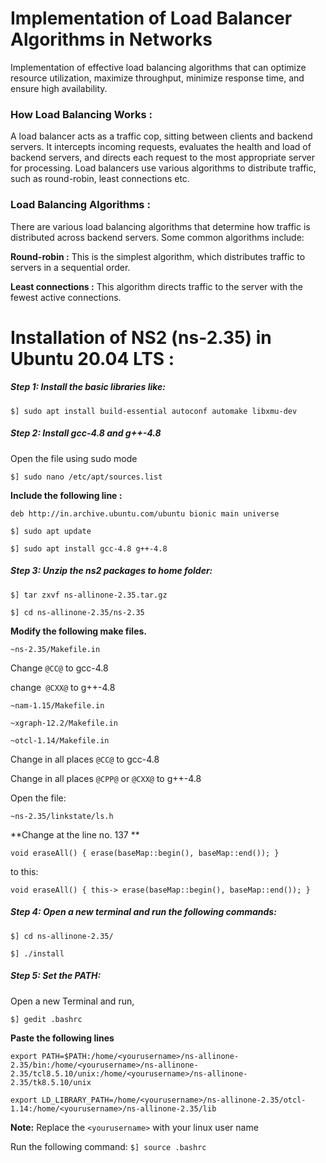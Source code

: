 # Implementation of Load Balancer Algorithms in Networks
 Implementation of effective load balancing algorithms that can optimize resource utilization, maximize throughput, minimize response time, and ensure high availability.

### How Load Balancing Works : 
 A load balancer acts as a traffic cop, sitting between clients and backend servers. It intercepts incoming requests, evaluates the health and load of backend servers, and directs each request to the most appropriate server for processing. Load balancers use various algorithms to distribute traffic, such as round-robin, least connections etc.

### Load Balancing Algorithms : 
 There are various load balancing algorithms that determine how traffic is distributed across backend servers. Some common algorithms include:
 
**Round-robin :** This is the simplest algorithm, which distributes traffic to servers in a sequential order.

**Least connections :** This algorithm directs traffic to the server with the fewest active connections.

# Installation of NS2 (ns-2.35) in Ubuntu 20.04 LTS : 

##### Step 1:  Install the basic libraries like:

`$] sudo apt install build-essential autoconf automake libxmu-dev`

##### Step 2: Install gcc-4.8 and g++-4.8

Open the file using sudo mode

`$] sudo nano /etc/apt/sources.list`

**Include the following line :**

`deb http://in.archive.ubuntu.com/ubuntu bionic main universe`

`$] sudo apt update`

`$] sudo apt install gcc-4.8 g++-4.8`

##### Step 3: Unzip the ns2 packages to home folder:

`$] tar zxvf ns-allinone-2.35.tar.gz`

`$] cd ns-allinone-2.35/ns-2.35`

**Modify the following make files.**

`~ns-2.35/Makefile.in`

Change `@CC@` to gcc-4.8

change` @CXX@` to g++-4.8


`~nam-1.15/Makefile.in`

`~xgraph-12.2/Makefile.in`

`~otcl-1.14/Makefile.in`

Change in all places  `@CC@` to gcc-4.8

Change in all places  `@CPP@` or `@CXX@` to g++-4.8


Open the file:

`~ns-2.35/linkstate/ls.h`

**Change at the line no. 137 **

`void eraseAll() { erase(baseMap::begin(), baseMap::end()); }`

to this:

`void eraseAll() { this-> erase(baseMap::begin(), baseMap::end()); }`


##### Step 4: Open a new terminal and run the following commands:

`$] cd ns-allinone-2.35/`

`$] ./install`

##### Step 5: Set the PATH:

Open a new Terminal and run, 

`$] gedit .bashrc` 


**Paste the following lines**

`export PATH=$PATH:/home/<yourusername>/ns-allinone-2.35/bin:/home/<yourusername>/ns-allinone-2.35/tcl8.5.10/unix:/home/<yourusername>/ns-allinone-2.35/tk8.5.10/unix`

`export LD_LIBRARY_PATH=/home/<yourusername>/ns-allinone-2.35/otcl-1.14:/home/<yourusername>/ns-allinone-2.35/lib`

**Note:** Replace the `<yourusername>` with your linux user name

Run the following command:
`$] source .bashrc`

